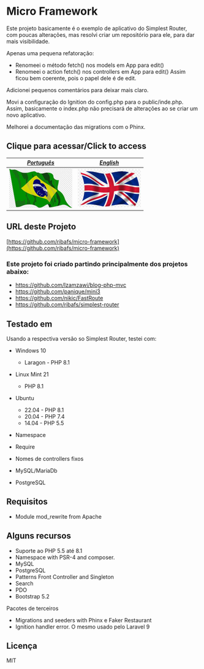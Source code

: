 # Micro Framework

Este projeto basicamente é o exemplo de aplicativo do Simplest Router, com poucas alterações, mas resolvi criar um repositório para ele, para dar mais visibilidade.

Apenas uma pequena refatoração:

- Renomeei o método fetch() nos models em App para edit()
- Renomeei o action fetch() nos controllers em App para edit()
Assim ficou bem coerente, pois o papel dele é de edit.

Adicionei pequenos comentários para deixar mais claro.

Movi a configuração do Ignition do config.php para o public/inde.php. Assim, basicamente o index.php não precisará de alterações ao se criar um novo aplicativo.

Melhorei a documentação das migrations com o Phinx.


## Clique para acessar/Click to access

[*Português*](pt) | [*English*](en)
----------- | ----------
<a href="pt"><img src="pt.png"></a> | <a href="en"><img src="en.png"></a>

## URL deste Projeto

[https://github.com/ribafs/micro-framework](https://github.com/ribafs/micro-framework)


### Este projeto foi criado partindo principalmente dos projetos abaixo:

- https://github.com/Izamzawi/blog-php-mvc
- https://github.com/panique/mini3
- https://github.com/nikic/FastRoute
- https://github.com/ribafs/simplest-router


## Testado em

Usando a respectiva versão so Simplest Router, testei com:

- Windows 10
    - Laragon - PHP 8.1
- Linux Mint 21
    - PHP 8.1
- Ubuntu
    - 22.04 - PHP 8.1
    - 20.04 - PHP 7.4
    - 14.04 - PHP 5.5

- Namespace
- Require
- Nomes de controllers fixos

- MySQL/MariaDb
- PostgreSQL


## Requisitos

- Module mod_rewrite from Apache


## Alguns recursos

- Suporte ao PHP 5.5 até 8.1
- Namespace with PSR-4 and composer.
- MySQL
- PostgreSQL
- Patterns Front Controller and Singleton
- Search
- PDO
- Bootstrap 5.2

Pacotes de terceiros

- Migrations and seeders with Phinx e Faker Restaurant
- Ignition handler error. O mesmo usado pelo Laravel 9


## Licença

MIT

